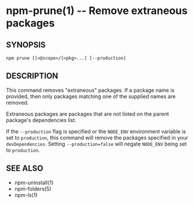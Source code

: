 npm-prune(1) -- Remove extraneous packages
==========================================

## SYNOPSIS

    npm prune [[<@scope>/]<pkg>...] [--production]

## DESCRIPTION

This command removes "extraneous" packages.  If a package name is
provided, then only packages matching one of the supplied names are
removed.

Extraneous packages are packages that are not listed on the parent
package's dependencies list.

If the `--production` flag is specified or the `NODE_ENV` environment
variable is set to `production`, this command will remove the packages
specified in your `devDependencies`. Setting `--production=false` will
negate `NODE_ENV` being set to `production`.

## SEE ALSO

* npm-uninstall(1)
* npm-folders(5)
* npm-ls(1)